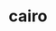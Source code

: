 ---
title: "cairo"
layout: cache
categories: [package, develop]
meta: {"versions": ["1.16.0"], "compilers": ["gcc@=11.1.0", "gcc@=11.4.0"], "oss": ["ubuntu20.04", "ubuntu22.04"], "platforms": ["linux"], "targets": ["x86_64_v3"], "stacks": ["data-vis-sdk", "e4s", "root"], "num_specs": 14, "num_specs_by_stack": {"root": 14, "data-vis-sdk": 7, "e4s": 7}}
spec_details: [{"hash": "6y2xmsyz5zejf2kpcodx7lzc2ygjpdzt", "compiler": "gcc@=11.1.0", "versions": ["1.16.0"], "os": "ubuntu20.04", "platform": "linux", "target": "x86_64_v3", "variants": ["~X", "build_system=autotools", "~fc", "+ft", "+gobject", "patches=7097196,7c4da77", "+pdf", "+pic", "~png", "+shared", "~svg"], "stacks": ["root", "data-vis-sdk"], "size": "-", "tarball": "https://binaries.spack.io/develop/build_cache/linux-ubuntu20.04-x86_64_v3/gcc-11.1.0/cairo-1.16.0/linux-ubuntu20.04-x86_64_v3-gcc-11.1.0-cairo-1.16.0-6y2xmsyz5zejf2kpcodx7lzc2ygjpdzt.spack"}, {"hash": "gv5qeaoyfqpxl5cxpjz7nvlv3nt2snft", "compiler": "gcc@=11.1.0", "versions": ["1.16.0"], "os": "ubuntu20.04", "platform": "linux", "target": "x86_64_v3", "variants": ["~X", "build_system=autotools", "~fc", "+ft", "+gobject", "patches=7097196,7c4da77", "+pdf", "+pic", "~png", "+shared", "~svg"], "stacks": ["root", "data-vis-sdk"], "size": "-", "tarball": "https://binaries.spack.io/develop/build_cache/linux-ubuntu20.04-x86_64_v3/gcc-11.1.0/cairo-1.16.0/linux-ubuntu20.04-x86_64_v3-gcc-11.1.0-cairo-1.16.0-gv5qeaoyfqpxl5cxpjz7nvlv3nt2snft.spack"}, {"hash": "j37fhnjglhgml3hzsuhrt4lzwtbi3cdr", "compiler": "gcc@=11.1.0", "versions": ["1.16.0"], "os": "ubuntu20.04", "platform": "linux", "target": "x86_64_v3", "variants": ["~X", "build_system=autotools", "~fc", "+ft", "+gobject", "patches=7097196,7c4da77", "+pdf", "+pic", "~png", "+shared", "~svg"], "stacks": ["root", "data-vis-sdk"], "size": "-", "tarball": "https://binaries.spack.io/develop/build_cache/linux-ubuntu20.04-x86_64_v3/gcc-11.1.0/cairo-1.16.0/linux-ubuntu20.04-x86_64_v3-gcc-11.1.0-cairo-1.16.0-j37fhnjglhgml3hzsuhrt4lzwtbi3cdr.spack"}, {"hash": "k2vlsa5tuahdekgqohwq5pnhtwvjnjp5", "compiler": "gcc@=11.1.0", "versions": ["1.16.0"], "os": "ubuntu20.04", "platform": "linux", "target": "x86_64_v3", "variants": ["~X", "build_system=autotools", "~fc", "+ft", "+gobject", "patches=7097196,7c4da77", "+pdf", "+pic", "~png", "+shared", "~svg"], "stacks": ["root", "data-vis-sdk"], "size": "-", "tarball": "https://binaries.spack.io/develop/build_cache/linux-ubuntu20.04-x86_64_v3/gcc-11.1.0/cairo-1.16.0/linux-ubuntu20.04-x86_64_v3-gcc-11.1.0-cairo-1.16.0-k2vlsa5tuahdekgqohwq5pnhtwvjnjp5.spack"}, {"hash": "k7u7nulbyugfipbpwlitf4edyedxfelh", "compiler": "gcc@=11.1.0", "versions": ["1.16.0"], "os": "ubuntu20.04", "platform": "linux", "target": "x86_64_v3", "variants": ["~X", "build_system=autotools", "~fc", "+ft", "+gobject", "patches=7097196,7c4da77", "+pdf", "+pic", "~png", "+shared", "~svg"], "stacks": ["root", "data-vis-sdk"], "size": "-", "tarball": "https://binaries.spack.io/develop/build_cache/linux-ubuntu20.04-x86_64_v3/gcc-11.1.0/cairo-1.16.0/linux-ubuntu20.04-x86_64_v3-gcc-11.1.0-cairo-1.16.0-k7u7nulbyugfipbpwlitf4edyedxfelh.spack"}, {"hash": "niyjdqj7iebuyiwrwsm4qwtrscp7tedh", "compiler": "gcc@=11.1.0", "versions": ["1.16.0"], "os": "ubuntu20.04", "platform": "linux", "target": "x86_64_v3", "variants": ["~X", "build_system=autotools", "~fc", "+ft", "+gobject", "patches=7097196,7c4da77", "+pdf", "+pic", "~png", "+shared", "~svg"], "stacks": ["root", "data-vis-sdk"], "size": "-", "tarball": "https://binaries.spack.io/develop/build_cache/linux-ubuntu20.04-x86_64_v3/gcc-11.1.0/cairo-1.16.0/linux-ubuntu20.04-x86_64_v3-gcc-11.1.0-cairo-1.16.0-niyjdqj7iebuyiwrwsm4qwtrscp7tedh.spack"}, {"hash": "qulys4asbxxhhsnd6l7wsxcls5f4oxki", "compiler": "gcc@=11.1.0", "versions": ["1.16.0"], "os": "ubuntu20.04", "platform": "linux", "target": "x86_64_v3", "variants": ["~X", "build_system=autotools", "~fc", "+ft", "+gobject", "patches=7097196,7c4da77", "+pdf", "+pic", "~png", "+shared", "~svg"], "stacks": ["root", "data-vis-sdk"], "size": "-", "tarball": "https://binaries.spack.io/develop/build_cache/linux-ubuntu20.04-x86_64_v3/gcc-11.1.0/cairo-1.16.0/linux-ubuntu20.04-x86_64_v3-gcc-11.1.0-cairo-1.16.0-qulys4asbxxhhsnd6l7wsxcls5f4oxki.spack"}, {"hash": "vdo46hnzm6slytzjcmk3q37eolvyavkb", "compiler": "gcc@=11.4.0", "versions": ["1.16.0"], "os": "ubuntu22.04", "platform": "linux", "target": "x86_64_v3", "variants": ["+X", "build_system=autotools", "+fc", "+ft", "+gobject", "patches=7097196,7c4da77", "+pdf", "+pic", "+png", "+shared", "~svg"], "stacks": ["e4s", "root"], "size": "-", "tarball": "https://binaries.spack.io/develop/build_cache/linux-ubuntu22.04-x86_64_v3/gcc-11.4.0/cairo-1.16.0/linux-ubuntu22.04-x86_64_v3-gcc-11.4.0-cairo-1.16.0-vdo46hnzm6slytzjcmk3q37eolvyavkb.spack"}, {"hash": "bs4dt2p7fkdkirrycxlud6xj5hfdhbcs", "compiler": "gcc@=11.4.0", "versions": ["1.16.0"], "os": "ubuntu22.04", "platform": "linux", "target": "x86_64_v3", "variants": ["+X", "build_system=autotools", "+fc", "+ft", "+gobject", "patches=7097196,7c4da77", "+pdf", "+pic", "+png", "+shared", "~svg"], "stacks": ["e4s", "root"], "size": "-", "tarball": "https://binaries.spack.io/develop/build_cache/linux-ubuntu22.04-x86_64_v3/gcc-11.4.0/cairo-1.16.0/linux-ubuntu22.04-x86_64_v3-gcc-11.4.0-cairo-1.16.0-bs4dt2p7fkdkirrycxlud6xj5hfdhbcs.spack"}, {"hash": "3mwcun7ropaqwox42znsyckgonq6o2uw", "compiler": "gcc@=11.4.0", "versions": ["1.16.0"], "os": "ubuntu22.04", "platform": "linux", "target": "x86_64_v3", "variants": ["+X", "build_system=autotools", "+fc", "+ft", "+gobject", "patches=7097196,7c4da77", "+pdf", "+pic", "+png", "+shared", "~svg"], "stacks": ["e4s", "root"], "size": "-", "tarball": "https://binaries.spack.io/develop/build_cache/linux-ubuntu22.04-x86_64_v3/gcc-11.4.0/cairo-1.16.0/linux-ubuntu22.04-x86_64_v3-gcc-11.4.0-cairo-1.16.0-3mwcun7ropaqwox42znsyckgonq6o2uw.spack"}, {"hash": "du6ipmqej5erw7causbxgz3c5joeells", "compiler": "gcc@=11.4.0", "versions": ["1.16.0"], "os": "ubuntu22.04", "platform": "linux", "target": "x86_64_v3", "variants": ["+X", "build_system=autotools", "+fc", "+ft", "+gobject", "patches=7097196,7c4da77", "+pdf", "+pic", "+png", "+shared", "~svg"], "stacks": ["e4s", "root"], "size": "-", "tarball": "https://binaries.spack.io/develop/build_cache/linux-ubuntu22.04-x86_64_v3/gcc-11.4.0/cairo-1.16.0/linux-ubuntu22.04-x86_64_v3-gcc-11.4.0-cairo-1.16.0-du6ipmqej5erw7causbxgz3c5joeells.spack"}, {"hash": "76rvwca3im5q3r5gooa3msom5uudfbsh", "compiler": "gcc@=11.4.0", "versions": ["1.16.0"], "os": "ubuntu22.04", "platform": "linux", "target": "x86_64_v3", "variants": ["+X", "build_system=autotools", "+fc", "+ft", "+gobject", "patches=7097196,7c4da77", "+pdf", "+pic", "+png", "+shared", "~svg"], "stacks": ["e4s", "root"], "size": "-", "tarball": "https://binaries.spack.io/develop/build_cache/linux-ubuntu22.04-x86_64_v3/gcc-11.4.0/cairo-1.16.0/linux-ubuntu22.04-x86_64_v3-gcc-11.4.0-cairo-1.16.0-76rvwca3im5q3r5gooa3msom5uudfbsh.spack"}, {"hash": "5kzds2fpghml5bo4eo2euqafxvdaqvax", "compiler": "gcc@=11.4.0", "versions": ["1.16.0"], "os": "ubuntu22.04", "platform": "linux", "target": "x86_64_v3", "variants": ["+X", "build_system=autotools", "+fc", "+ft", "+gobject", "patches=7097196,7c4da77", "+pdf", "+pic", "+png", "+shared", "~svg"], "stacks": ["e4s", "root"], "size": "-", "tarball": "https://binaries.spack.io/develop/build_cache/linux-ubuntu22.04-x86_64_v3/gcc-11.4.0/cairo-1.16.0/linux-ubuntu22.04-x86_64_v3-gcc-11.4.0-cairo-1.16.0-5kzds2fpghml5bo4eo2euqafxvdaqvax.spack"}, {"hash": "4u5h5imw74bvhgl5l3nz7rhw3wwrjgcg", "compiler": "gcc@=11.4.0", "versions": ["1.16.0"], "os": "ubuntu22.04", "platform": "linux", "target": "x86_64_v3", "variants": ["+X", "build_system=autotools", "+fc", "+ft", "+gobject", "patches=7097196,7c4da77", "+pdf", "+pic", "+png", "+shared", "~svg"], "stacks": ["e4s", "root"], "size": "-", "tarball": "https://binaries.spack.io/develop/build_cache/linux-ubuntu22.04-x86_64_v3/gcc-11.4.0/cairo-1.16.0/linux-ubuntu22.04-x86_64_v3-gcc-11.4.0-cairo-1.16.0-4u5h5imw74bvhgl5l3nz7rhw3wwrjgcg.spack"}]
---